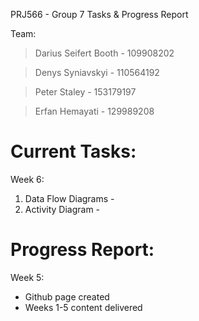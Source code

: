 PRJ566 - Group 7 Tasks & Progress Report

Team:
> Darius Seifert Booth - 109908202

> Denys Syniavskyi - 110564192

> Peter Staley - 153179197

> Erfan Hemayati - 129989208

# Current Tasks:
Week 6:
1. Data Flow Diagrams - 
2. Activity Diagram - 
# Progress Report:
Week 5:
- Github page created
- Weeks 1-5 content delivered
